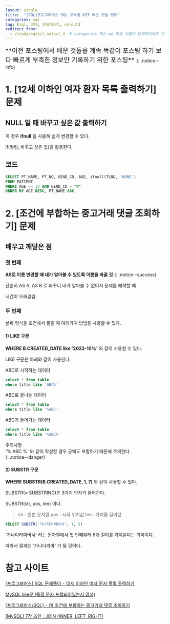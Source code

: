 ```yaml
---
layout: single
title:  "[SQL]프로그래머스 SQL 고득점 KIT 배운 것들 정리"
categories: sql
tag: [sql, 코테, 코딩테스트, select]
redirect_from:
  - /study/sqlkit_select_4  # categories 또는 md 파일 이름이 변경되더라도 이 포스트로 올 수 있도록 redirect
---
```

<span style="font-size: 20px;">
**이전 포스팅에서 배운 것들을 계속 똑같이 포스팅 하기 보다  
빠르게 부족한 정보만 기록하기 위한 포스팅**
</span>
{: .notice--info}

# 1. [12세 이하인 여자 환자 목록 출력하기] 문제

## NULL 일 때 바꾸고 싶은 값 출력하기

이 경우 **ifnull** 을 사용해 쉽게 변경할 수 있다.

if(컬럼, 바꾸고 싶은 값)을 활용한다.

## 코드

```sql
SELECT PT_NAME, PT_NO, GEND_CD, AGE, ifnull(TLNO, 'NONE')
FROM PATIENT
WHERE AGE <= 12 AND GEND_CD = "W"
ORDER BY AGE DESC, PT_NAME ASC
```

# 2. [조건에 부합하는 중고거래 댓글 조회하기] 문제

## 배우고 깨달은 점

### 첫 번째

**AS로 이름 변경할 때 내가 알아볼 수 있도록 이름을 바꿀 것**
{: .notice--success}

단순히 AS A, AS B 로 바꾸니 내가 알아볼 수 없어서 문제를 해석할 때 

시간이 오래걸림.

### 두 번째

날짜 형식을 조건에서 물을 때 여러가지 방법을 사용할 수 있다.

#### 1) LIKE 구문

**WHERE B.CREATED_DATE like '2022-10%'** 와 같이 사용할 수 있다.

LIKE 구문은 아래와 같이 사용한다.

ABC로 시작하는 데이터
```sql
select * from table
where title like 'ABC%'
```

ABC로 끝나는 데이터
```sql
select * from table
where title like '%ABC'
```

ABC가 들어가는 데이터
```sql
select * from table
where title like '%ABC%'
```

주의사항  
'% ABC %' 와 같이 작성할 경우 공백도 포함하기 때문에 주의한다.  
{: .notice--danger}

#### 2)  SUBSTR 구문

**WHERE SUBSTR(B.CREATED_DATE, 1, 7)** 와 같이 사용할 수 있다.  

SUBSTR(= SUBSTRING)은 3가지 인자가 들어간다.

SUBSTR(str, pos, len) 이다.  

>str : 원본 문자열
pos : 시작 위치값
len : 가져올 길이값  

```sql
SELECT SUBSTR('가나다라마바사', 1, 5)
```

'가나다라마바사' 라는 문자열에서 첫 번째부터 5개 길이를 가져온다는 의미이다.

따라서 결과는 '가나다라마' 가 될 것이다.

# 참고 사이트
[[프로그래머스] SQL 문제풀이 - 12세 이하인 여자 환자 목록 출력하기](https://whdgus928.tistory.com/79)  

[MySQL like문 (특정 문자 포함되어있는지 검색)](https://bactoria.tistory.com/22)  

[[프로그래머스/SQL]  - (1) 조건에 부합하는 중고거래 댓글 조회하기](https://lungfish.tistory.com/entry/%ED%94%84%EB%A1%9C%EA%B7%B8%EB%9E%98%EB%A8%B8%EC%8A%A4SQL-%EC%A1%B0%EA%B1%B4%EC%97%90-%EB%B6%80%ED%95%A9%ED%95%98%EB%8A%94-%EC%A4%91%EA%B3%A0%EA%B1%B0%EB%9E%98-%EB%8C%93%EA%B8%80-%EC%A1%B0%ED%9A%8C%ED%95%98%EA%B8%B0)  

[[MySQL] 7장 조인 : JOIN (INNER, LEFT, RIGHT)](https://futurists.tistory.com/17)
